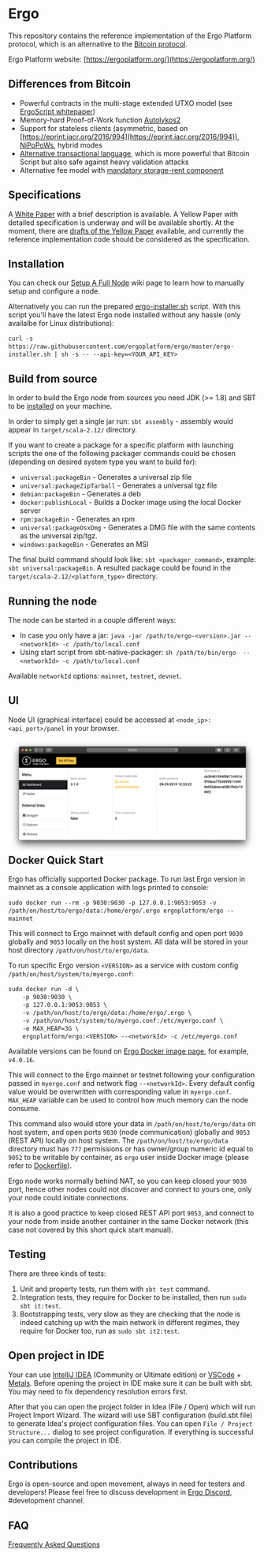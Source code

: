 # Ergo

This repository contains the reference implementation of the
Ergo Platform protocol, which is an alternative to
the [Bitcoin protocol](https://bitcoin.org/bitcoin.pdf).

Ergo Platform website: [https://ergoplatform.org/](https://ergoplatform.org/)

## Differences from Bitcoin

* Powerful contracts in the multi-stage extended UTXO model (see [ErgoScript whitepaper](https://ergoplatform.org/docs/ErgoScript.pdf)) 
* Memory-hard Proof-of-Work function [Autolykos2](https://docs.ergoplatform.com/ErgoPow.pdf)
* Support for stateless clients (asymmetric, based on [https://eprint.iacr.org/2016/994](https://eprint.iacr.org/2016/994)),
[NiPoPoWs](https://eprint.iacr.org/2017/963.pdf), hybrid modes
* [Alternative transactional language](https://github.com/ScorexFoundation/sigmastate-interpreter), which is more powerful that Bitcoin Script but also safe against
heavy validation attacks
* Alternative fee model with [mandatory storage-rent component](https://fc18.ifca.ai/bitcoin/papers/bitcoin18-final18.pdf )

## Specifications

A [White Paper](https://ergoplatform.org/docs/whitepaper.pdf) with a brief description is available. A Yellow Paper with detailed specification is underway and will be available shortly. At the moment, there are [drafts of the Yellow Paper](https://github.com/ergoplatform/ergo/tree/master/papers/yellow) available,
and currently the reference implementation code should be considered as the specification.

## Installation

You can check our [Setup A Full Node](https://github.com/ergoplatform/ergo/wiki/Set-up-a-full-node) wiki page to learn how to manually setup and configure a node.

Alternatively you can run the prepared [ergo-installer.sh](ergo-installer.sh) script. With this script you'll have the latest Ergo node installed without any hassle (only availalbe for Linux distributions):

    curl -s https://raw.githubusercontent.com/ergoplatform/ergo/master/ergo-installer.sh | sh -s -- --api-key=<YOUR_API_KEY>

## Build from source

In order to build the Ergo node from sources you need JDK (>= 1.8) and SBT to be 
[installed](https://docs.scala-lang.org/getting-started/sbt-track/getting-started-with-scala-and-sbt-on-the-command-line.html) on your machine.

In order to simply get a single jar run: `sbt assembly` - assembly would appear in `target/scala-2.12/` directory.
 
If you want to create a package for a specific platform with launching scripts the one of the following 
packager commands could be chosen (depending on desired system type you want to build for):
 - `universal:packageBin` - Generates a universal zip file
 - `universal:packageZipTarball` - Generates a universal tgz file
 - `debian:packageBin` - Generates a deb
 - `docker:publishLocal` - Builds a Docker image using the local Docker server
 - `rpm:packageBin` - Generates an rpm
 - `universal:packageOsxDmg` - Generates a DMG file with the same contents as the universal zip/tgz.
 - `windows:packageBin` - Generates an MSI
 
 The final build command should look like: `sbt <packager_command>`, example: `sbt universal:packageBin`.
 A resulted package could be found in the `target/scala-2.12/<platform_type>` directory.

## Running the node

The node can be started in a couple different ways:
 
 - In case you only have a jar: `java -jar /path/to/ergo-<version>.jar --<networkId> -c /path/to/local.conf`
 - Using start script from sbt-native-packager: `sh /path/to/bin/ergo  --<networkId> -c /path/to/local.conf`
 
Available `networkId` options: `mainnet`, `testnet`, `devnet`.

## UI

Node UI (graphical interface) could be accessed at `<node_ip>:<api_port>/panel` in your browser.

<img src="https://github.com/ergoplatform/static-data/raw/master/img/node_ui.png" align="right" />

## Docker Quick Start

Ergo has officially supported Docker package. To run last Ergo version in mainnet as a console application with logs printed to console:

    sudo docker run --rm -p 9030:9030 -p 127.0.0.1:9053:9053 -v /path/on/host/to/ergo/data:/home/ergo/.ergo ergoplatform/ergo --mainnet

This will connect to Ergo mainnet with default config and open port `9030` globally and `9053` locally on the host system. All data will be stored in your host directory `/path/on/host/to/ergo/data`.

To run specific Ergo version `<VERSION>` as a service with custom config `/path/on/host/system/to/myergo.conf`:

    sudo docker run -d \
        -p 9030:9030 \
        -p 127.0.0.1:9053:9053 \
        -v /path/on/host/to/ergo/data:/home/ergo/.ergo \
        -v /path/on/host/system/to/myergo.conf:/etc/myergo.conf \
        -e MAX_HEAP=3G \
        ergoplatform/ergo:<VERSION> --<networkId> -c /etc/myergo.conf

Available versions can be found on [Ergo Docker image page](https://hub.docker.com/r/ergoplatform/ergo/tags), for example, `v4.0.16`.

This will connect to the Ergo mainnet or testnet following your configuration passed in `myergo.conf` and network flag `--<networkId>`. Every default config value would be overwritten with corresponding value in `myergo.conf`. `MAX_HEAP` variable can be used to control how much memory can the node consume.

This command also would store your data in `/path/on/host/to/ergo/data` on host system, and open ports `9030` (node communication) globally and `9053` (REST API) locally on host system. The `/path/on/host/to/ergo/data` directory must has `777` permissions or has owner/group numeric id equal to `9052` to be writable by container, as `ergo` user inside Docker image (please refer to [Dockerfile](Dockerfile)).

Ergo node works normally behind NAT, so you can keep closed your `9030` port, hence other nodes could not discover and connect to yours one, only your node could initiate connections.

It is also a good practice to keep closed REST API port `9053`, and connect to your node from inside another container in the same Docker network (this case not covered by this short quick start manual).

## Testing

There are three kinds of tests: 

1) Unit and property tests, run them with `sbt test` command.
2) Integration tests, they require for Docker to be installed, then run `sudo sbt it:test`.
3) Bootstrapping tests, very slow as they are checking that the node is indeed catching up with the main network in 
different regimes, they require for Docker too, run as `sudo sbt it2:test`.

## Open project in IDE

Your can use [IntelliJ IDEA](https://www.jetbrains.com/idea/) (Community or Ultimate edition) or 
[VSCode](https://code.visualstudio.com/) + [Metals](https://scalameta.org/metals/).
Before opening the project in IDE make sure it can be built with sbt. 
You may need to fix dependency resolution errors first.

After that you can open the project folder in Idea (File / Open)
which will run Project Import Wizard. The wizard will use SBT configuration
(build.sbt file) to generate Idea's project configuration files.
You can open `File / Project Structure...` dialog to see project configuration.
If everything is successful you can compile the project in IDE. 

## Contributions

Ergo is open-source and open movement, always in need for testers and developers! Please feel free
to discuss development in [Ergo Discord](https://discord.gg/kj7s7nb), #development channel. 

## FAQ
[Frequently Asked Questions](FAQ.md)

